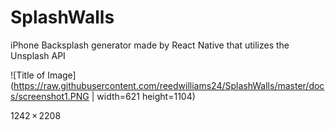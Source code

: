# SplashWalls

iPhone Backsplash generator made by React Native that utilizes the Unsplash API

![Title of Image](https://raw.githubusercontent.com/reedwilliams24/SplashWalls/master/docs/screenshot1.PNG | width=621 height=1104)

1242 × 2208
